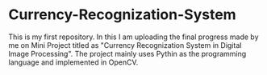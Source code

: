 # Currency-Recognization-System
This is my first repository. In this I am uploading the final progress made by me on Mini Project titled as "Currency Recognization System in Digital Image Processing". The project mainly uses Pythin as the programming language and implemented in OpenCV.
